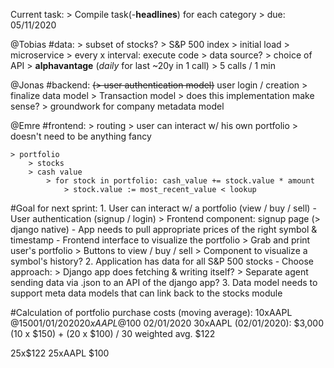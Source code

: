 Current task:
	> Compile task(-__headlines__) for each category
		> due: 05/11/2020

@Tobias
#data:
	> subset of stocks?
		> S&P 500 index
	> initial load
	> microservice
		> every x interval: execute code
		> data source?
			> choice of API
				> __alphavantage__ (_daily_ for last ~20y in 1 call)
				> 5 calls / 1 min

@Jonas
#backend:
	~~(> user authentication model)~~ user login / creation
	> finalize data model
		> Transaction model
			> does this implementation make sense?
	> groundwork for company metadata model

@Emre
#frontend:
	> routing
	> user can interact w/ his own portfolio
		> doesn't need to be anything fancy

	> portfolio
		> stocks
		> cash value
			> for stock in portfolio: cash_value += stock.value * amount
				> stock.value := most_recent_value < lookup


#Goal for next sprint:
	1. User can interact w/ a portfolio (view / buy / sell)
		- User authentication (signup / login)
			> Frontend component: signup page (> django native)
		- App needs to pull appropriate prices of the right symbol & timestamp
		- Frontend interface to visualize the portfolio
			> Grab and print user's portfolio
			> Buttons to view / buy / sell
			> Component to visualize a symbol's history?
	2. Application has data for all S&P 500 stocks
		- Choose approach:
			> Django app does fetching & writing itself?
			> Separate agent sending data via .json to an API of the django app?
	3. Data model needs to support meta data models that can link back to the stocks module

#Calculation of portfolio purchase costs (moving average):
10xAAPL @$150 01/01/2020
20xAAPL @$100 02/01/2020
30xAAPL (02/01/2020): $3,000
(10 x $150) + (20 x $100) / 30
weighted avg. $122

25x$122
25xAAPL $100
